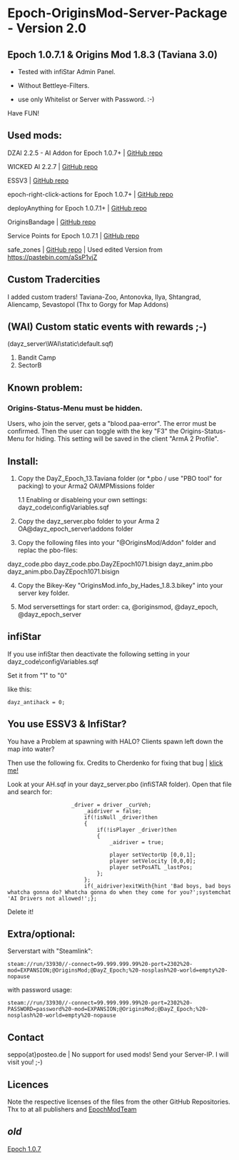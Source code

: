 # Epoch-OriginsMod-Server-Package - Version 2.0

## Epoch 1.0.7.1 & Origins Mod 1.8.3 (Taviana 3.0)

- Tested with infiStar Admin Panel.
- Without Bettleye-Filters. 

- use only Whitelist or Server with Password. :-)

Have FUN!

## Used mods:

DZAI 2.2.5 - AI Addon for Epoch 1.0.7+ | [GitHub repo](https://github.com/oiad/DZAI)

WICKED AI 2.2.7 | [GitHub repo](https://github.com/f3cuk/WICKED-AI)

ESSV3 | [GitHub repo](https://github.com/AirwavesMan/ESSV3)

epoch-right-click-actions for Epoch 1.0.7+ | [GitHub repo](https://github.com/AirwavesMan/epoch-right-click-actions)

deployAnything for Epoch 1.0.7.1+ | [GitHub repo](https://github.com/oiad/deployAnything)

OriginsBandage | [GitHub repo](https://github.com/Schalldampfer/OriginsBandage)

Service Points for Epoch 1.0.7.1 | [GitHub repo](https://github.com/oiad/service_points)

safe_zones | [GitHub repo](https://github.com/BigEgg17) | Used edited Version from https://pastebin.com/aSsP1vjZ

## Custom Tradercities

I added custom traders! Taviana-Zoo, Antonovka, Ilya, Shtangrad, Aliencamp, Sevastopol (Thx to Gorgy for Map Addons)

## (WAI) Custom static events with rewards ;-)
(dayz_server\WAI\static\default.sqf)

1. Bandit Camp
2. SectorB

## Known problem: 

### Origins-Status-Menu must be hidden.

Users, who join the server, gets a "blood.paa-error". The error must be confirmed. Then the user can toggle with the key "F3" the Origins-Status-Menu for hiding.
This setting will be saved in the client "ArmA 2 Profile".

## Install:

1. Copy the DayZ_Epoch_13.Taviana folder (or *.pbo / use "PBO tool" for packing) to your Arma2 OA\MPMissions folder

	1.1 Enabling or disableing your own settings: dayz_code\configVariables.sqf

2. Copy the dayz_server.pbo folder to your Arma 2 OA@dayz_epoch_server\addons folder

3. Copy the following files into your "@OriginsMod/Addon" folder and replac the pbo-files:

dayz_code.pbo
dayz_code.pbo.DayZEpoch1071.bisign
dayz_anim.pbo
dayz_anim.pbo.DayZEpoch1071.bisign

4. Copy the Bikey-Key "OriginsMod.info_by_Hades_1.8.3.bikey" into your server key folder.

5. Mod serversettings for start order: ca, @originsmod, @dayz_epoch, @dayz_epoch_server

## infiStar

If you use infiStar then deactivate the following setting in your dayz_code\configVariables.sqf

Set it from "1" to "0"

like this:

```
dayz_antihack = 0;
```

## You use ESSV3 & InfiStar?

You have a Problem at spawning with HALO? Clients spawn left down the map into water?

Then use the following fix. Credits to Cherdenko for fixing that bug | [klick me!](https://epochmod.com/forum/topic/43012-release-essv3-enhanced-spawn-selection-updated-for-107/?do=findComment&comment=288727)

Look at your AH.sqf in your dayz_server.pbo (infiSTAR folder). Open that file and search for:

```
					_driver = driver _curVeh;
						_aidriver = false;
						if(!isNull _driver)then
						{
							if(!isPlayer _driver)then
							{
								_aidriver = true;
								
								player setVectorUp [0,0,1];
								player setVelocity [0,0,0];
								player setPosATL _lastPos;
							};
						};
						if(_aidriver)exitWith{hint 'Bad boys, bad boys whatcha gonna do? Whatcha gonna do when they come for you?';systemchat 'AI Drivers not allowed!';}; 
```

Delete it!

## Extra/optional: 

Serverstart with "Steamlink":

```
steam://run/33930//-connect=99.999.999.99%20-port=2302%20-mod=EXPANSION;@OriginsMod;@DayZ_Epoch;%20-nosplash%20-world=empty%20-nopause
```

with password usage:

```
steam://run/33930//-connect=99.999.999.99%20-port=2302%20-PASSWORD=password%20-mod=EXPANSION;@OriginsMod;@DayZ_Epoch;%20-nosplash%20-world=empty%20-nopause
```

## Contact

seppo{at}posteo.de | No support for used mods! Send your Server-IP. I will visit you! ;-)

## Licences

Note the respective licenses of the files from the other GitHub Repositories. Thx to at all publishers and [EpochModTeam](https://github.com/EpochModTeam/DayZ-Epoch)

## _old_

[Epoch 1.0.7](https://github.com/h1gg1baby/Epoch-OriginsMod-Server-Package)